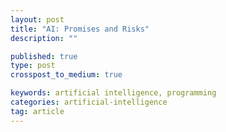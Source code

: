 ```yaml
---
layout: post
title: "AI: Promises and Risks"
description: ""

published: true
type: post
crosspost_to_medium: true

keywords: artificial intelligence, programming
categories: artificial-intelligence
tag: article
---
```


